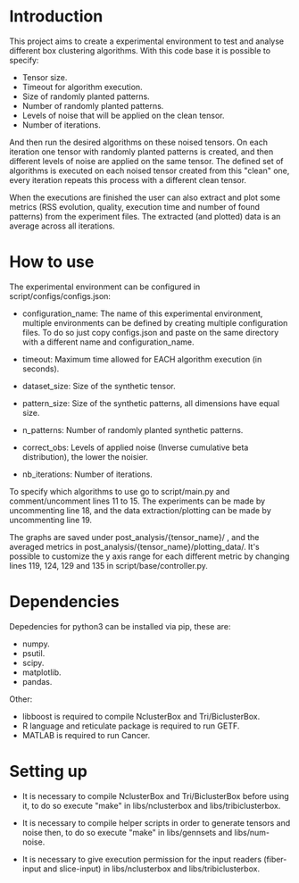 # Introduction
This project aims to create a experimental environment to test and analyse different box clustering algorithms.
With this code base it is possible to specify:

- Tensor size.
- Timeout for algorithm execution.
- Size of randomly planted patterns.
- Number of randomly planted patterns.
- Levels of noise that will be applied on the clean tensor.
- Number of iterations.

And then run the desired algorithms on these noised tensors. On each iteration one tensor with randomly planted patterns is created, and then different levels of noise are applied on the same tensor. The defined set of algorithms is executed on each noised tensor created from this "clean" one, every iteration repeats this process with a different clean tensor. 

When the executions are finished the user can also extract and plot some metrics (RSS evolution, quality, execution time and number of found patterns) from the experiment files. The extracted (and plotted) data is an average across all iterations.

# How to use
The experimental environment can be configured in script/configs/configs.json:

- configuration_name: The name of this experimental environment, multiple environments can be defined by creating multiple configuration files. To do so just copy configs.json and paste on the same directory with a different name and configuration_name.

- timeout: Maximum time allowed for EACH algorithm execution (in seconds).

- dataset_size: Size of the synthetic tensor.

- pattern_size: Size of the synthetic patterns, all dimensions have equal size.

- n_patterns: Number of randomly planted synthetic patterns.

- correct_obs: Levels of applied noise (Inverse cumulative beta distribution), the lower the noisier.

- nb_iterations: Number of iterations.

To specify which algorithms to use go to script/main.py and comment/uncomment lines 11 to 15. The experiments can be made by uncommenting line 18, and the data extraction/plotting can be made by uncommenting line 19.

The graphs are saved under post_analysis/{tensor_name}/ , and the averaged metrics in post_analysis/{tensor_name}/plotting_data/. It's possible to customize the y axis range for each different metric by changing lines 119, 124, 129 and 135 in script/base/controller.py.

# Dependencies

Depedencies for python3 can be installed via pip, these are:
- numpy.
- psutil.
- scipy.
- matplotlib.
- pandas.

Other:
- libboost is required to compile NclusterBox and Tri/BiclusterBox.
- R language and reticulate package is required to run GETF.
- MATLAB is required to run Cancer.

# Setting up

- It is necessary to compile NclusterBox and Tri/BiclusterBox before using it, to do so execute "make" in libs/nclusterbox and libs/tribiclusterbox.

- It is necessary to compile helper scripts in order to generate tensors and noise then, to do so execute "make" in libs/gennsets and libs/num-noise.

- It is necessary to give execution permission for the input readers (fiber-input and slice-input) in libs/nclusterbox and libs/tribiclusterbox.
